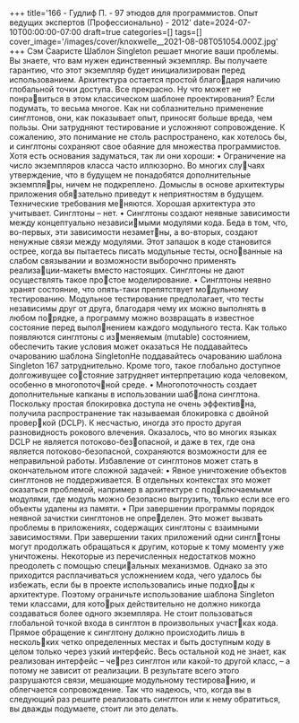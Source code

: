 +++
title='166 - Гудлиф П. - 97 этюдов для программистов. Опыт ведущих экспертов (Профессионально) - 2012'
date=2024-07-10T00:00:00-07:00
draft=true
categories=[]
tags=[]
cover_image='/images/cover/knoxwelle__2021-08-08T051054.000Z.jpg'
+++
Сэм Сааристе
Шаб­лон Singleton ре­ша­ет мно­гие ва­ши про­бле­мы. Вы знаете, что вам нужен 
единственный экземпляр. Вы получаете гарантию, что этот экземпляр будет 
инициализирован перед использованием. Архитектура остается простой благодаря наличию глобальной точки доступа. Все прекрасно. Ну что может не понравиться в этом классическом шаблоне проектирования?
Если подумать, то весьма многое. Как ни соблазнительно применение синглтонов, 
они, как показывает опыт, приносят больше вреда, чем пользы. Они затрудняют 
тестирование и усложняют сопровождение. К сожалению, это понимание не 
столь распространено, как хотелось бы, и синглтоны сохраняют свое обаяние для 
множества программистов. Хотя есть основания задуматься, так ли они хороши:
• Ограничение на число экземпляров класса часто иллюзорно. Во многих случаях утверждение, что в будущем не понадобятся дополнительные экземпляры, ничем не подкреплено. Домыслы в основе архитектуры приложения обязательно приведут к неприятностям в будущем. Технические требования меняются. Хорошая архитектура это учитывает. Синглтоны – нет.
• Синглтоны создают неявные зависимости между концептуально независимыми модулями кода. Беда в том, что, во-первых, эти зависимости незаметны, а во-вторых, создают ненужные связи между модулями. Этот запашок 
в коде становится острее, когда вы пытаетесь писать модульные тесты, основанные на слабом связывании и возможности выборочно применять реализации-макеты вместо настоящих. Синглтоны не дают осуществлять такое простое моделирование.
• Синглтоны неявно хранят состояние, что опять-таки препятствует модульному тестированию. Модульное тестирование предполагает, что тесты 
независимы друг от друга, благодаря чему их можно выполнять в любом порядке, а программу можно возвращать в известное состояние перед выполнением каждого модульного теста. Как только появляются синглтоны с изменяемым (mutable) состоянием, обеспечить такие условия может оказаться 
Не поддавайтесь очарованию 
шаблона SingletonНе поддавайтесь очарованию шаблона Singleton 167
затруднительно. Кроме того, такое глобально доступное долгоживущее состояние затрудняет интерпретацию кода человеком, особенно в многопоточной среде.
• Многопоточность создает дополнительные капканы в использовании шаблона синглтона. Поскольку простая блокировка доступа не очень эффективна, получила распространение так называемая блокировка с двойной проверкой (DCLP). К несчастью, иногда это просто другая разновидность рокового 
влечения. Оказалось, что во многих языках DCLP не является потоково-безопасной, и даже в тех, где она является потоково-безопасной, сохраняются 
возможности для ее неправильной работы. 
Избавление от синглтонов может стать в окончательном итоге сложной задачей:
• Явное уничтожение объектов синглтонов не поддерживается. В отдельных 
контекстах это может оказаться проблемой, например в архитектуре с подключаемыми модулями, где модуль можно безопасно выгрузить, только если 
все его объекты удалены из памяти.
• При завершении программы порядок неявной зачистки синглтонов не определен. Это может вызвать проблемы в приложениях, содержащих синглтоны 
с взаимными зависимостями. При завершении таких приложений одни синглтоны могут продолжать обращаться к другим, которые к тому моменту уже 
уничтожены.
Некоторые из перечисленных недостатков можно преодолеть с помощью специальных механизмов. Однако за это приходится расплачиваться усложнением 
кода, чего удалось бы избежать, если бы в проекте использовались иные подходы к архитектуре.
Поэтому ограничьте использование шаблона Singleton теми классами, для которых действительно не должно никогда создаваться более одного экземпляра. Не 
стоит пользоваться глобальной точкой входа в синглтон в произвольных участках кода. Прямое обращение к синглтону должно происходить лишь в нескольких четко определенных местах и быть доступным коду в целом только через 
узкий интерфейс. Весь остальной код не знает, как реализован интерфейс – через синглтон или какой-то другой класс, – а потому не зависит от реализации. 
В результате всего этого разрушаются связи, мешающие модульному тестированию, и облегчается сопровождение. Так что надеюсь, что, когда вы в следующий 
раз решите реализовать синглтон или к нему обратиться, вы дважды подумаете, 
стоит ли это делать.